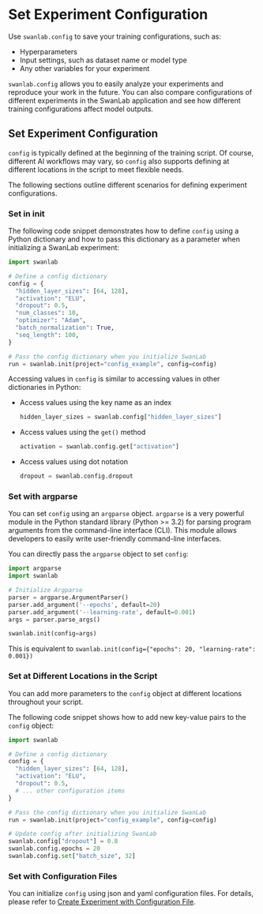 # Set Experiment Configuration

Use `swanlab.config` to save your training configurations, such as:
- Hyperparameters
- Input settings, such as dataset name or model type
- Any other variables for your experiment

`swanlab.config` allows you to easily analyze your experiments and reproduce your work in the future. You can also compare configurations of different experiments in the SwanLab application and see how different training configurations affect model outputs.

## Set Experiment Configuration

`config` is typically defined at the beginning of the training script. Of course, different AI workflows may vary, so `config` also supports defining at different locations in the script to meet flexible needs.

The following sections outline different scenarios for defining experiment configurations.

### Set in init

The following code snippet demonstrates how to define `config` using a Python dictionary and how to pass this dictionary as a parameter when initializing a SwanLab experiment:

```python
import swanlab

# Define a config dictionary
config = {
  "hidden_layer_sizes": [64, 128],
  "activation": "ELU",
  "dropout": 0.5,
  "num_classes": 10,
  "optimizer": "Adam",
  "batch_normalization": True,
  "seq_length": 100,
}

# Pass the config dictionary when you initialize SwanLab
run = swanlab.init(project="config_example", config=config)
```

Accessing values in `config` is similar to accessing values in other dictionaries in Python:

- Access values using the key name as an index
  ```python
  hidden_layer_sizes = swanlab.config["hidden_layer_sizes"]
  ```
- Access values using the `get()` method
  ```python
  activation = swanlab.config.get["activation"]
  ```
- Access values using dot notation
  ```python
  dropout = swanlab.config.dropout
  ```

### Set with argparse

You can set `config` using an `argparse` object. `argparse` is a very powerful module in the Python standard library (Python >= 3.2) for parsing program arguments from the command-line interface (CLI). This module allows developers to easily write user-friendly command-line interfaces.

You can directly pass the `argparse` object to set `config`:

```python
import argparse
import swanlab

# Initialize Argparse
parser = argparse.ArgumentParser()
parser.add_argument('--epochs', default=20)
parser.add_argument('--learning-rate', default=0.001)
args = parser.parse_args()

swanlab.init(config=args)
```

This is equivalent to `swanlab.init(config={"epochs": 20, "learning-rate": 0.001})`

### Set at Different Locations in the Script

You can add more parameters to the `config` object at different locations throughout your script.

The following code snippet shows how to add new key-value pairs to the `config` object:

```python
import swanlab

# Define a config dictionary
config = {
  "hidden_layer_sizes": [64, 128],
  "activation": "ELU",
  "dropout": 0.5,
  # ... other configuration items
}

# Pass the config dictionary when you initialize SwanLab
run = swanlab.init(project="config_example", config=config)

# Update config after initializing SwanLab
swanlab.config["dropout"] = 0.8
swanlab.config.epochs = 20
swanlab.config.set["batch_size", 32]
```

### Set with Configuration Files

You can initialize `config` using json and yaml configuration files. For details, please refer to [Create Experiment with Configuration File](/zh/guide_cloud/experiment_track/create-experiment-by-configfile).